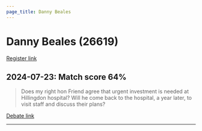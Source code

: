 ```yaml
---
page_title: Danny Beales
---
```


# Danny Beales  (26619)

[Register link](https://www.theyworkforyou.com/mp/26619/register)



## 2024-07-23: Match score 64%

>Does my right hon Friend agree that urgent investment is needed at Hillingdon hospital? Will he come back to the hospital, a year later, to visit staff and discuss their plans?

[Debate link](https://www.theyworkforyou.com/debates/?id=2024-07-23d.525.4) 

---

